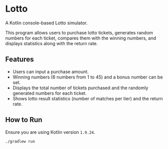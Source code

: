 # Lotto

A Kotlin console-based Lotto simulator.

This program allows users to purchase lotto tickets, generates random numbers for each ticket, compares them with the winning numbers, and displays statistics along with the return rate.

## Features

- Users can input a purchase amount.
- Winning numbers (6 numbers from 1 to 45) and a bonus number can be set.
- Displays the total number of tickets purchased and the randomly generated numbers for each ticket.
- Shows lotto result statistics (number of matches per tier) and the return rate.

## How to Run

Ensure you are using Kotlin version `1.9.24`.

```bash
./gradlew run